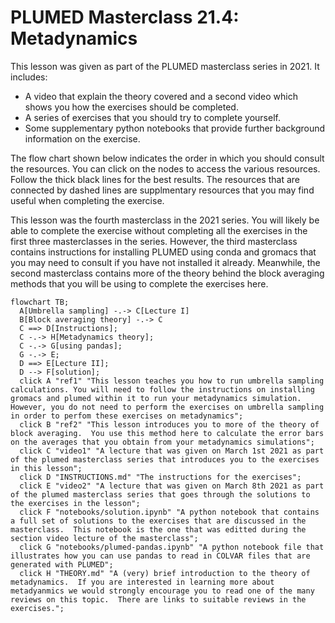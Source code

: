 #  PLUMED Masterclass 21.4: Metadynamics

This lesson was given as part of the PLUMED masterclass series in 2021.  It includes:

* A video that explain the theory covered and a second video which shows you how the exercises should be completed.
* A series of exercises that you should try to complete yourself.
* Some supplementary python notebooks that provide further background information on the exercise.

The flow chart shown below indicates the order in which you should consult the resources.  You can click on the nodes to access the various resources.  Follow the thick black lines for the best results.  The resources that are connected by dashed lines are supplmentary resources that you may find useful when completing the exercise. 

This lesson was the fourth masterclass in the 2021 series.  You will likely be able to complete the exercise without completing all the exercises in the first three masterclasses in the series.  However, the third masterclass contains instructions for installing PLUMED using conda and gromacs that you may need to consult if you have not installed it already.  Meanwhile, the second masterclass contains more of the theory behind the block averaging methods that you will be using to complete the exercises here.

```mermaid
flowchart TB;
  A[Umbrella sampling] -.-> C[Lecture I] 
  B[Block averaging theory] -.-> C
  C ==> D[Instructions];
  C -.-> H[Metadynamics theory];
  C -.-> G[using pandas];
  G -.-> E;
  D ==> E[Lecture II];
  D --> F[solution];
  click A "ref1" "This lesson teaches you how to run umbrella sampling calculations. You will need to follow the instructions on installing gromacs and plumed within it to run your metadynamics simulation. However, you do not need to perform the exercises on umbrella sampling in order to perfom these exercises on metadynamics";
  click B "ref2" "This lesson introduces you to more of the theory of block averaging.  You use this method here to calculate the error bars on the averages that you obtain from your metadynamics simulations";
  click C "video1" "A lecture that was given on March 1st 2021 as part of the plumed masterclass series that introduces you to the exercises in this lesson";
  click D "INSTRUCTIONS.md" "The instructions for the exercises";
  click E "video2" "A lecture that was given on March 8th 2021 as part of the plumed masterclass series that goes through the solutions to the exercises in the lesson";
  click F "notebooks/solution.ipynb" "A python notebook that contains a full set of solutions to the exercises that are discussed in the masterclass.  This notebook is the one that was editted during the section video lecture of the masterclass";
  click G "notebooks/plumed-pandas.ipynb" "A python notebook file that illustrates how you can use pandas to read in COLVAR files that are generated with PLUMED";
  click H "THEORY.md" "A (very) brief introduction to the theory of metadynamics.  If you are interested in learning more about metadyanmics we would strongly encourage you to read one of the many reviews on this topic.  There are links to suitable reviews in the exercises.";
```
